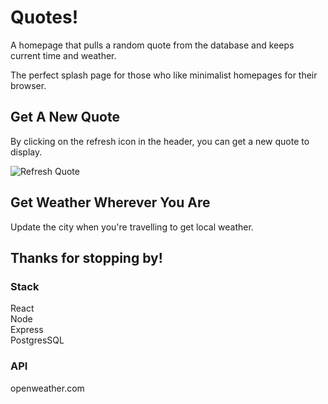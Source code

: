 # Quotes!

A homepage that pulls a random quote from the database and keeps current time and weather.

The perfect splash page for those who like minimalist homepages for their browser.


## Get A New Quote

By clicking on the refresh icon in the header, you can get a new quote to display.

<img src='https://github.com/Ben-Finlay/Quotes-React/blob/main/quotes/public/readme/vid1.gif' alt='Refresh Quote'>

## Get Weather Wherever You Are

Update the city when you're travelling to get local weather.



## Thanks for stopping by!

### Stack
React <br/>
Node <br/>
Express <br/>
PostgresSQL <br/>
### API
openweather.com


